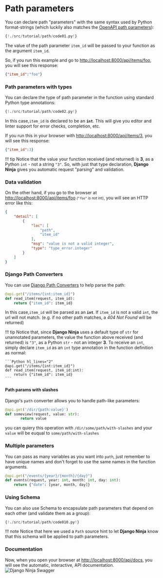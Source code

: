 # Path parameters
You can declare path "parameters" with the same syntax used by Python format-strings (which luckily also matches the <a href="https://swagger.io/docs/specification/describing-parameters/#path-parameters" target="_blank">OpenAPI path parameters</a>):

```Python hl_lines="1 2"
{!./src/tutorial/path/code01.py!}
```

The value of the path parameter `item_id` will be passed to your function as the argument `item_id`.

So, if you run this example and go to <a href="http://localhost:8000/api/items/foo" target="_blank">http://localhost:8000/api/items/foo</a>, you will see this response:

```JSON
{"item_id":"foo"}
```


### Path parameters with types
You can declare the type of path parameter in the function using standard Python type annotations:

```Python hl_lines="2"
{!./src/tutorial/path/code02.py!}
```

In this case,`item_id` is declared to be an **`int`**. This will give you editor and linter support for error checks, completion, etc.

If you run this in your browser with <a href="http://localhost:8000/api/items/3" target="_blank">http://localhost:8000/api/items/3</a>, you will see this response:
```JSON
{"item_id":3}
```

!!! tip
    Notice that the value your function received (and returned) is **3**, as a Python `int` - not a string `"3"`.
    So, with just that type declaration, **Django Ninja** gives you automatic request "parsing" and validation.



### Data validation
On the other hand, if you go to the browser at <a href="http://localhost:8000/api/items/foo" target="_blank">http://localhost:8000/api/items/foo</a> <small>*(`"foo"` is not int)*</small>, you will see an HTTP error like this:

```JSON hl_lines="8"
{
    "detail": [
        {
            "loc": [
                "path",
                "item_id"
            ],
            "msg": "value is not a valid integer",
            "type": "type_error.integer"
        }
    ]
}
```


### Django Path Converters

You can use [Django Path Converters](https://docs.djangoproject.com/en/stable/topics/http/urls/#path-converters)
to help parse the path:

```Python hl_lines="1"
@api.get("/items/{int:item_id}")
def read_item(request, item_id):
    return {"item_id": item_id}
```

In this case,`item_id` will be parsed as an **`int`**. If `item_id` is not a valid `int`, the url will not
match.  (e.g. if no other path matches, a *404 Not Found* will be returned)

!!! tip
    Notice that, since **Django Ninja** uses a default type of `str` for unannotated parameters, the value the
    function above received (and returned) is `"3"`, as a Python `str` - not an integer **3**. To receive
    an `int`, simply declare `item_id` as an `int` type annotation in the function definition as normal:

    ```Python hl_lines="2"
    @api.get("/items/{int:item_id}")
    def read_item(request, item_id:int):
        return {"item_id": item_id}
    ```
 
#### Path params with slashes

Django's `path` converter allows you to handle path-like parameters:

```Python hl_lines="1"
@api.get('/dir/{path:value}')
def someview(request, value: str):
       return value
```
you can quiery this operation with `/dir/some/path/with-slashes` and your `value` will be euqual to `some/path/with-slashes`

### Multiple parameters

You can pass as many variables as you want into `path`, just remember to have unique names and don't forget to use the same names in the function arguments.

```Python
@api.get("/events/{year}/{month}/{day}")
def events(request, year: int, month: int, day: int):
    return {"date": [year, month, day]}
```


### Using Schema

You can also use Schema to encapsulate path parameters that depend on each other (and validate them as a group):


```Python hl_lines="1 2  5 6 7 8 9 10 11 15"
{!./src/tutorial/path/code010.py!}
```

!!! note
    Notice that here we used a `Path` source hint to let **Django Ninja** know that this schema will be applied to path parameters.

### Documentation
Now, when you open your browser at <a href="http://localhost:8000/api/docs" target="_blank">http://localhost:8000/api/docs</a>, you will see the automatic, interactive, API documentation.
![Django Ninja Swagger](../../img/tutorial-path-swagger.png)
